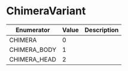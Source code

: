 # ChimeraVariant

| Enumerator    | Value | Description |
| ------------- | ----- | ----------- |
| CHIMERA       | 0     |             |
| CHIMERA\_BODY | 1     |             |
| CHIMERA\_HEAD | 2     |             |
